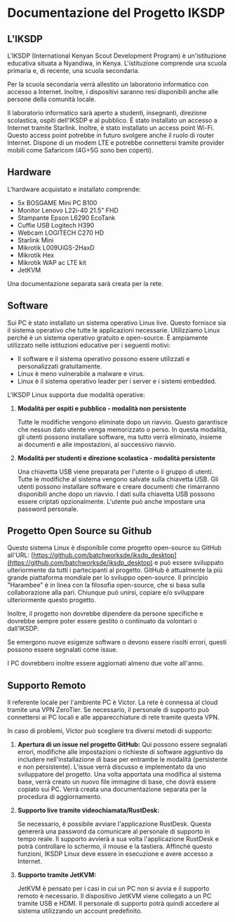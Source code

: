 
# Documentazione del Progetto IKSDP

## L'IKSDP

L'IKSDP (International Kenyan Scout Development Program) è un'istituzione educativa situata a Nyandiwa, in Kenya. L'istituzione comprende una scuola primaria e, di recente, una scuola secondaria.

Per la scuola secondaria verrà allestito un laboratorio informatico con accesso a Internet. Inoltre, i dispositivi saranno resi disponibili anche alle persone della comunità locale.

Il laboratorio informatico sarà aperto a studenti, insegnanti, direzione scolastica, ospiti dell'IKSDP e al pubblico. È stato installato un accesso a Internet tramite Starlink. Inoltre, è stato installato un access point Wi-Fi. Questo access point potrebbe in futuro svolgere anche il ruolo di router Internet. Dispone di un modem LTE e potrebbe connettersi tramite provider mobili come Safaricom (4G+5G sono ben coperti).

## Hardware

L'hardware acquistato e installato comprende:

- 5x BOSGAME Mini PC B100
- Monitor Lenovo L22i-40 21.5" FHD
- Stampante Epson L6290 EcoTank
- Cuffie USB Logitech H390
- Webcam LOGITECH C270 HD
- Starlink Mini
- Mikrotik L009UiGS-2HaxD
- Mikrotik Hex
- Mikrotik WAP ac LTE kit
- JetKVM

Una documentazione separata sarà creata per la rete.

## Software

Sui PC è stato installato un sistema operativo Linux live. Questo fornisce sia il sistema operativo che tutte le applicazioni necessarie. Utilizziamo Linux perché è un sistema operativo gratuito e open-source. È ampiamente utilizzato nelle istituzioni educative per i seguenti motivi:

- Il software e il sistema operativo possono essere utilizzati e personalizzati gratuitamente.
- Linux è meno vulnerabile a malware e virus.
- Linux è il sistema operativo leader per i server e i sistemi embedded.

L'IKSDP Linux supporta due modalità operative:

1. **Modalità per ospiti e pubblico - modalità non persistente**

   Tutte le modifiche vengono eliminate dopo un riavvio. Questo garantisce che nessun dato utente venga memorizzato o perso.
   In questa modalità, gli utenti possono installare software, ma tutto verrà eliminato, insieme ai documenti e alle impostazioni, al successivo riavvio.

2. **Modalità per studenti e direzione scolastica - modalità persistente**

   Una chiavetta USB viene preparata per l'utente o il gruppo di utenti. Tutte le modifiche al sistema vengono salvate sulla chiavetta USB. Gli utenti possono installare software e creare documenti che rimarranno disponibili anche dopo un riavvio.
   I dati sulla chiavetta USB possono essere criptati opzionalmente. L'utente può anche impostare una password personale.

## Progetto Open Source su Github

Questo sistema Linux è disponibile come progetto open-source su GitHub all'URL: [https://github.com/batchworksde/iksdp_desktop](https://github.com/batchworksde/iksdp_desktop) e può essere sviluppato ulteriormente da tutti i partecipanti al progetto. GitHub è attualmente la più grande piattaforma mondiale per lo sviluppo open-source. Il principio "Harambee" è in linea con la filosofia open-source, che si basa sulla collaborazione alla pari. Chiunque può unirsi, copiare e/o sviluppare ulteriormente questo progetto.

Inoltre, il progetto non dovrebbe dipendere da persone specifiche e dovrebbe sempre poter essere gestito o continuato da volontari o dall'IKSDP.

Se emergono nuove esigenze software o devono essere risolti errori, questi possono essere segnalati come issue.

I PC dovrebbero inoltre essere aggiornati almeno due volte all'anno.

## Supporto Remoto

Il referente locale per l'ambiente PC è Victor. La rete è connessa al cloud tramite una VPN ZeroTier. Se necessario, il personale di supporto può connettersi ai PC locali e alle apparecchiature di rete tramite questa VPN.

In caso di problemi, Victor può scegliere tra diversi metodi di supporto:

1. **Apertura di un issue nel progetto GitHub:** Qui possono essere segnalati errori, modifiche alle impostazioni o richieste di software aggiuntivo da includere nell'installazione di base per entrambe le modalità (persistente e non persistente).
   L'issue verrà discusso e implementato da uno sviluppatore del progetto. Una volta apportata una modifica al sistema base, verrà creato un nuovo file immagine di base, che dovrà essere copiato sui PC. Verrà creata una documentazione separata per la procedura di aggiornamento.

2. **Supporto live tramite videochiamata/RustDesk:**

   Se necessario, è possibile avviare l'applicazione RustDesk. Questa genererà una password da comunicare al personale di supporto in tempo reale.
   Il supporto avvierà a sua volta l'applicazione RustDesk e potrà controllare lo schermo, il mouse e la tastiera.
   Affinché questo funzioni, IKSDP Linux deve essere in esecuzione e avere accesso a Internet.

3. **Supporto tramite JetKVM:**

   JetKVM è pensato per i casi in cui un PC non si avvia e il supporto remoto è necessario. Il dispositivo JetKVM viene collegato a un PC tramite USB e HDMI. Il personale di supporto potrà quindi accedere al sistema utilizzando un account predefinito.
